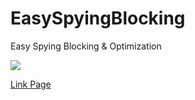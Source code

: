 # EasySpyingBlocking
Easy Spying Blocking &amp; Optimization

<img src="https://github.com/CodeMirageM/EasySpyingBlocking/blob/gh-pages/form.PNG?raw=true">

<a href="https://CodeMirageM.github.io/EasySpyingBlocking/">Link Page</a>
